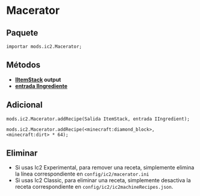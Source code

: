 # Macerator

## Paquete

`importar mods.ic2.Macerator;`

## Métodos

- **[IItemStack](/Vanilla/Items/IItemStack/) output**
- **[entrada IIngrediente](/Vanilla/Variable_Types/IIngredient/)**

## Adicional

```zenscript
mods.ic2.Macerator.addRecipe(Salida ItemStack, entrada IIngredient);

mods.ic2.Macerator.addRecipe(<minecraft:diamond_block>, <minecraft:dirt> * 64);
```

## Eliminar

- Si usas Ic2 Experimental, para remover una receta, simplemente elimina la línea correspondiente en `config/ic2/macerator.ini`
- Si usas Ic2 Classic, para eliminar una receta, simplemente desactiva la receta correspondiente en `config/ic2/ic2machineRecipes.json`.